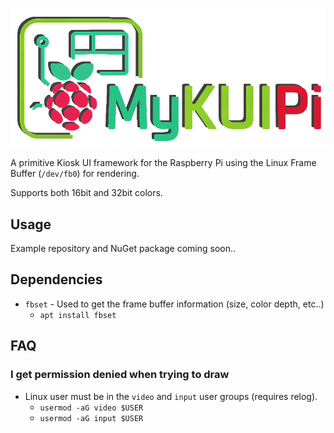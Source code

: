 ![Logo](.github/assets/logo.png)

A primitive Kiosk UI framework for the Raspberry Pi using the Linux Frame Buffer (`/dev/fb0`) for rendering.

Supports both 16bit and 32bit colors.

## Usage
Example repository and NuGet package coming soon..

## Dependencies
- `fbset` - Used to get the frame buffer information (size, color depth, etc..)
  - `apt install fbset`

## FAQ
### I get permission denied when trying to draw
- Linux user must be in the `video` and `input` user groups (requires relog).
  - `usermod -aG video $USER`
  - `usermod -aG input $USER`